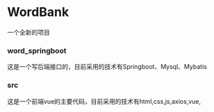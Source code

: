 # WordBank
一个全新的项目

### word_springboot
这是一个写后端接口的，目前采用的技术有Springboot、Mysql、Mybatis

### src
这是一个前端vue的主要代码，目前采用的技术有html,css,js,axios,vue,
